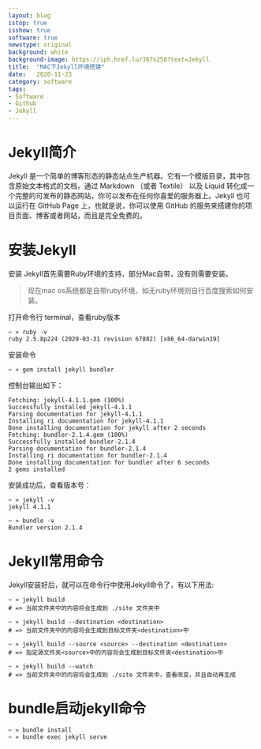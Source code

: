 ```yaml
---
layout: blog
istop: true
isshow: true
software: true
newstype: original
background: white
background-image: https://iph.href.lu/367x250?text=Jekyll
title:  "MAC下Jekyll环境搭建"
date:   2020-11-23
category: software
tags:
- Software
- Github
- Jekyll
---
```

# Jekyll简介
Jekyll 是一个简单的博客形态的静态站点生产机器。它有一个模版目录，其中包含原始文本格式的文档，通过 Markdown （或者 Textile） 以及 Liquid 转化成一个完整的可发布的静态网站，你可以发布在任何你喜爱的服务器上。Jekyll 也可以运行在 GitHub Page 上，也就是说，你可以使用 GitHub 的服务来搭建你的项目页面、博客或者网站，而且是完全免费的。  

# 安装Jekyll
安装 Jekyll首先需要Ruby环境的支持，部分Mac自带，没有则需要安装。  
> 现在mac os系统都是自带ruby环境，如无ruby环境则自行百度搜索如何安装。  

打开命令行 terminal，查看ruby版本  
```
~ » ruby -v  
ruby 2.5.8p224 (2020-03-31 revision 67882) [x86_64-darwin19]   
```
安装命令  
```
~ » gem install jekyll bundler  
```
控制台输出如下：  
```
Fetching: jekyll-4.1.1.gem (100%)  
Successfully installed jekyll-4.1.1  
Parsing documentation for jekyll-4.1.1  
Installing ri documentation for jekyll-4.1.1  
Done installing documentation for jekyll after 2 seconds  
Fetching: bundler-2.1.4.gem (100%)  
Successfully installed bundler-2.1.4  
Parsing documentation for bundler-2.1.4  
Installing ri documentation for bundler-2.1.4  
Done installing documentation for bundler after 6 seconds  
2 gems installed  
```
安装成功后，查看版本号：  
```
~ » jekyll -v  
jekyll 4.1.1  
```
```
~ » bundle -v  
Bundler version 2.1.4  
```

# Jekyll常用命令  
Jekyll安装好后，就可以在命令行中使用Jekyll命令了，有以下用法:  
```
~ » jekyll build  
# => 当前文件夹中的内容将会生成到 ./site 文件夹中  
```
```
~ » jekyll build --destination <destination>  
# => 当前文件夹中的内容将会生成到目标文件夹<destination>中  
```
```
~ » jekyll build --source <source> --destination <destination>  
# => 指定源文件夹<source>中的内容将会生成到目标文件夹<destination>中  
```
```
~ » jekyll build --watch  
# => 当前文件夹中的内容将会生成到 ./site 文件夹中，查看改变，并且自动再生成  
```

# bundle启动jekyll命令  
```
~ » bundle install  
~ » bundle exec jekyll serve  
```